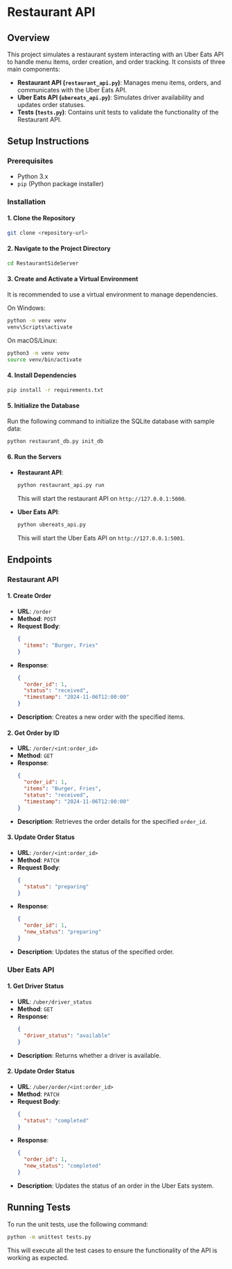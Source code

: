 # Restaurant API

## Overview
This project simulates a restaurant system interacting with an Uber Eats API to handle menu items, order creation, and order tracking. It consists of three main components:
- **Restaurant API (`restaurant_api.py`)**: Manages menu items, orders, and communicates with the Uber Eats API.
- **Uber Eats API (`ubereats_api.py`)**: Simulates driver availability and updates order statuses.
- **Tests (`tests.py`)**: Contains unit tests to validate the functionality of the Restaurant API.

## Setup Instructions

### Prerequisites
- Python 3.x
- `pip` (Python package installer)

### Installation

#### 1. Clone the Repository
```sh
git clone <repository-url>
```

#### 2. Navigate to the Project Directory
```sh
cd RestaurantSideServer
```

#### 3. Create and Activate a Virtual Environment
It is recommended to use a virtual environment to manage dependencies.

On Windows:
```sh
python -m venv venv
venv\Scripts\activate
```

On macOS/Linux:
```sh
python3 -m venv venv
source venv/bin/activate
```

#### 4. Install Dependencies
```sh
pip install -r requirements.txt
```

#### 5. Initialize the Database
Run the following command to initialize the SQLite database with sample data:
```sh
python restaurant_db.py init_db
```

#### 6. Run the Servers

- **Restaurant API**:
  ```sh
  python restaurant_api.py run
  ```
  This will start the restaurant API on `http://127.0.0.1:5000`.

- **Uber Eats API**:
  ```sh
  python ubereats_api.py
  ```
  This will start the Uber Eats API on `http://127.0.0.1:5001`.

## Endpoints

### Restaurant API

#### 1. Create Order
- **URL**: `/order`
- **Method**: `POST`
- **Request Body**:
  ```json
  {
    "items": "Burger, Fries"
  }
  ```
- **Response**:
  ```json
  {
    "order_id": 1,
    "status": "received",
    "timestamp": "2024-11-06T12:00:00"
  }
  ```
- **Description**: Creates a new order with the specified items.

#### 2. Get Order by ID
- **URL**: `/order/<int:order_id>`
- **Method**: `GET`
- **Response**:
  ```json
  {
    "order_id": 1,
    "items": "Burger, Fries",
    "status": "received",
    "timestamp": "2024-11-06T12:00:00"
  }
  ```
- **Description**: Retrieves the order details for the specified `order_id`.

#### 3. Update Order Status
- **URL**: `/order/<int:order_id>`
- **Method**: `PATCH`
- **Request Body**:
  ```json
  {
    "status": "preparing"
  }
  ```
- **Response**:
  ```json
  {
    "order_id": 1,
    "new_status": "preparing"
  }
  ```
- **Description**: Updates the status of the specified order.

### Uber Eats API

#### 1. Get Driver Status
- **URL**: `/uber/driver_status`
- **Method**: `GET`
- **Response**:
  ```json
  {
    "driver_status": "available"
  }
  ```
- **Description**: Returns whether a driver is available.

#### 2. Update Order Status
- **URL**: `/uber/order/<int:order_id>`
- **Method**: `PATCH`
- **Request Body**:
  ```json
  {
    "status": "completed"
  }
  ```
- **Response**:
  ```json
  {
    "order_id": 1,
    "new_status": "completed"
  }
  ```
- **Description**: Updates the status of an order in the Uber Eats system.

## Running Tests
To run the unit tests, use the following command:
```sh
python -m unittest tests.py
```

This will execute all the test cases to ensure the functionality of the API is working as expected.

